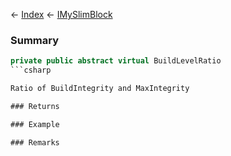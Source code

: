 ← [Index](Api-Index) ← [IMySlimBlock](VRage.Game.ModAPI.Ingame.IMySlimBlock)

### Summary

```csharp
private public abstract virtual BuildLevelRatio
```csharp

Ratio of BuildIntegrity and MaxIntegrity

### Returns

### Example

### Remarks

